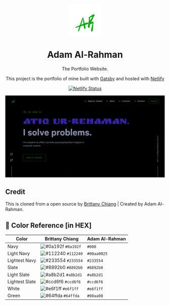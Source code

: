 <div align="center">
  <img alt="Logo" src="./src/images/logo.png" width="100" />
</div>
<h1 align="center">
  Adam Al-Rahman
</h1>
<p align="center">The Portfolio Website.</p>
<p align="center">
  This project is the portfolio of mine built with <a href="https://www.gatsbyjs.org/" target="_blank">Gatsby</a> and hosted with <a href="https://www.netlify.com/" target="_blank">Netlify</a>
</p>
<p align="center">
  <a href="https://app.netlify.com/sites/atiq-ur-rehaman/deploys" target="_blank">
    <img src="https://api.netlify.com/api/v1/badges/ba10f650-d9ae-4f9f-9b41-831896793157/deploy-status" alt="Netlify Status" />
  </a>
</p>

![demo](./src/images/demo.jpg)


## Credit

This is cloned from a open source by [Brittany Chiang](https://github.com/bchiang7/v4) | Created by Adam Al-Rahman.


## 🎨 Color Reference [in HEX]

| Color          | Brittany Chiang                                                    | Adam Al-Rahman |
| -------------- | ------------------------------------------------------------------ | -------------- |
| Navy           | ![#0a192f](https://via.placeholder.com/10/0a192f?text=+) `#0a192f` | `#000`         |
| Light Navy     | ![#112240](https://via.placeholder.com/10/0a192f?text=+) `#112240` | `#00aa0025`    |
| Lightest Navy  | ![#233554](https://via.placeholder.com/10/303C55?text=+) `#233554` | `#233554`      |
| Slate          | ![#8892b0](https://via.placeholder.com/10/8892b0?text=+) `#8892b0` | `#8892b0`      |
| Light Slate    | ![#a8b2d1](https://via.placeholder.com/10/a8b2d1?text=+) `#a8b2d1` | `#a8b2d1`      |
| Lightest Slate | ![#ccd6f6](https://via.placeholder.com/10/ccd6f6?text=+) `#ccd6f6` | `#ccd6f6`      |
| White          | ![#e6f1ff](https://via.placeholder.com/10/e6f1ff?text=+) `#e6f1ff` | `#e6f1ff`      |
| Green          | ![#64ffda](https://via.placeholder.com/10/64ffda?text=+) `#64ffda` | `#00aa00`      |
